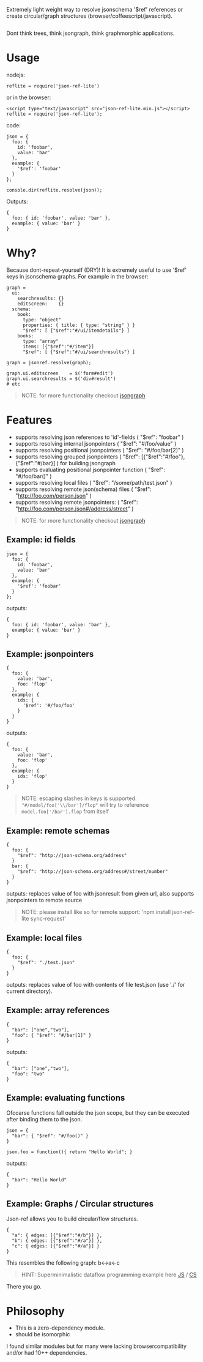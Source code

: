 Extremely light weight way to resolve jsonschema '$ref' references or create circular/graph structures (browser/coffeescript/javascript).

<img alt="" src="https://raw.githubusercontent.com/coderofsalvation/jsongraph/master/logo.png"/>

Dont think trees, think jsongraph, think graphmorphic applications.

# Usage

nodejs:

    reflite = require('json-ref-lite')

or in the browser:

    <script type="text/javascript" src="json-ref-lite.min.js"></script>
    reflite = require('json-ref-lite');

code:

    json = {
      foo: {
        id: 'foobar',
        value: 'bar'
      },
      example: {
        '$ref': 'foobar'
      }
    };

    console.dir(reflite.resolve(json));

Outputs:

    { 
      foo: { id: 'foobar', value: 'bar' },
      example: { value: 'bar' } 
    }

# Why?

Because dont-repeat-yourself (DRY)! 
It is extremely useful to use '$ref' keys in jsonschema graphs.
For example in the browser:

    graph = 
      ui:
        searchresults: {}
        editscreen:    {}
      schema:
        book: 
          type: "object"
          properties: { title: { type: "string" } } 
          "$ref": [ {"$ref":"#/ui/itemdetails"} ]
        books:
          type: "array"
          items: [{"$ref":"#/item"}]
          "$ref": [ {"$ref":"#/ui/searchresults"} ]

    graph = jsonref.resolve(graph);

    graph.ui.editscreen    = $('form#edit')
    graph.ui.searchresults = $('div#result')
    # etc

> NOTE: for more functionality checkout [jsongraph](https://npmjs.org/packages/jsongraph)

# Features 

* supports resolving json references to 'id'-fields ( "$ref": "foobar" )
* supports resolving internal jsonpointers ( "$ref": "#/foo/value" )
* supports resolving positional jsonpointers ( "$ref": "#/foo/bar[2]" )
* supports resolving grouped jsonpointers ( "$ref": [{"$ref":"#/foo"},{"$ref":"#/bar}] ) for building jsongraph
* supports evaluating positional jsonpointer function ( "$ref": "#/foo/bar()" )
* supports resolving local files ( "$ref": "/some/path/test.json" )
* supports resolving remote json(schema) files ( "$ref": "http://foo.com/person.json" )
* supports resolving remote jsonpointers: ( "$ref": "http://foo.com/person.json#/address/street" )

> NOTE: for more functionality checkout [jsongraph](https://npmjs.org/packages/jsongraph)

## Example: id fields

    json = {
      foo: {
        id: 'foobar',
        value: 'bar'
      },
      example: {
        '$ref': 'foobar'
      }
    };

outputs:

    { 
      foo: { id: 'foobar', value: 'bar' },
      example: { value: 'bar' } 
    }

## Example: jsonpointers

    {
      foo: {
        value: 'bar',
        foo: 'flop'
      },
      example: {
        ids: {
          '$ref': '#/foo/foo'
        }
      }
    }

outputs:

    {
      foo: {
        value: 'bar',
        foo: 'flop'
      },
      example: {
        ids: 'flop' 
      }
    }

> NOTE: escaping slashes in keys is supported. `"#/model/foo['\\/bar']/flop"` will try to reference `model.foo['/bar'].flop` from itself 

## Example: remote schemas

    {
      foo: {
        "$ref": "http://json-schema.org/address"
      }
      bar: {
        "$ref": "http://json-schema.org/address#/street/number"
      }
    }

outputs: replaces value of foo with jsonresult from given url, also supports jsonpointers to remote source

> NOTE: please install like so for remote support: 'npm install json-ref-lite sync-request'

## Example: local files    

    {
      foo: {
        "$ref": "./test.json"
      }
    }

outputs: replaces value of foo with contents of file test.json (use './' for current directory).

## Example: array references

    {
      "bar": ["one","two"],
      "foo": { "$ref": "#/bar[1]" }
    }

outputs:

    {
      "bar": ["one","two"],
      "foo": "two"
    }

## Example: evaluating functions 

Ofcoarse functions fall outside the json scope, but they can be executed after
binding them to the json.

    json = {
      "bar": { "$ref": "#/foo()" }
    }

    json.foo = function(){ return "Hello World"; }

outputs:

    {
      "bar": "Hello World"
    }


## Example: Graphs / Circular structures

Json-ref allows you to build circular/flow structures.

    {
      "a": { edges: [{"$ref":"#/b"}] },
      "b": { edges: [{"$ref":"#/a"}] },
      "c": { edges: [{"$ref":"#/a"}] }
    }

This resembles the following graph: b<->a<-c

> HINT: Superminimalistic dataflow programming example here [JS](/test/flowprogramming.js) / [CS](/test/flowprogramming.coffee)

There you go.

# Philosophy

* This is a zero-dependency module.
* should be isomorphic 

I found similar modules but for many were lacking browsercompatibility and/or had 10++ dependencies.


